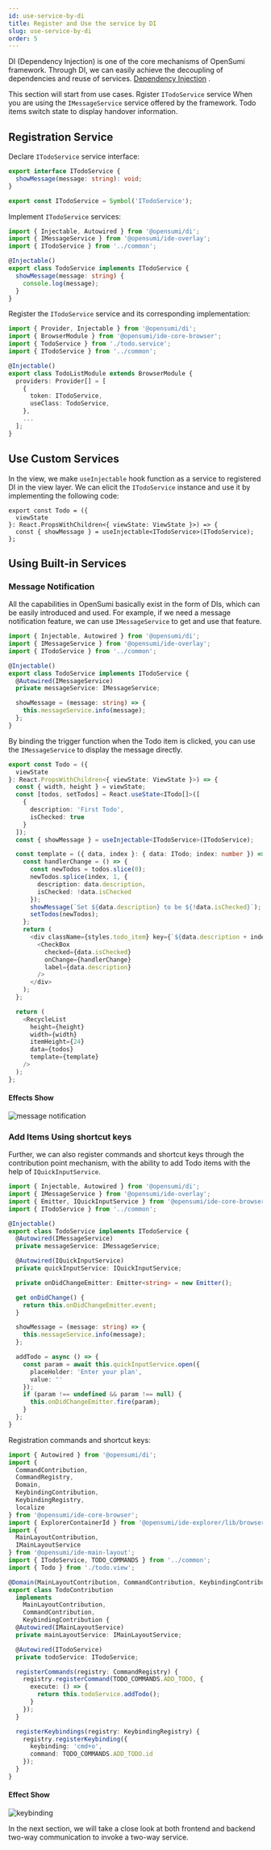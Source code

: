 ```yaml
---
id: use-service-by-di
title: Register and Use the service by DI
slug: use-service-by-di
order: 5
---
```


DI (Dependency Injection) is one of the core mechanisms of OpenSumi framework. Through DI, we can easily achieve the decoupling of dependencies and reuse of services. [Dependency Injection](../basic-design/dependence-injector) .

This section will start from use cases. Rgister `ITodoService` service When you are using the `IMessageService` service offered by the framework. Todo items switch state to display handover information.

## Registration Service

Declare `ITodoService` service interface:

```ts
export interface ITodoService {
  showMessage(message: string): void;
}

export const ITodoService = Symbol('ITodoService');
```

Implement `ITodoService` services:

```ts
import { Injectable, Autowired } from '@opensumi/di';
import { IMessageService } from '@opensumi/ide-overlay';
import { ITodoService } from '../common';

@Injectable()
export class TodoService implements ITodoService {
  showMessage(message: string) {
    console.log(message);
  }
}
```

Register the `ITodoService` service and its corresponding implementation:

```ts
import { Provider, Injectable } from '@opensumi/di';
import { BrowserModule } from '@opensumi/ide-core-browser';
import { TodoService } from './todo.service';
import { ITodoService } from '../common';

@Injectable()
export class TodoListModule extends BrowserModule {
  providers: Provider[] = [
    {
      token: ITodoService,
      useClass: TodoService,
    },
    ...
  ];
}

```

## Use Custom Services

In the view, we make `useInjectable` hook function as a service to registered DI in the view layer. We can elicit the `ITodoService` instance and use it by implementing the following code:  

```tsx
export const Todo = ({
  viewState
}: React.PropsWithChildren<{ viewState: ViewState }>) => {
  const { showMessage } = useInjectable<ITodoService>(ITodoService);
};
```

## Using Built-in Services

### Message Notification

All the capabilities in OpenSumi basically exist in the form of DIs, which can be easily introduced and used. For example, if we need a message notification feature, we can use `IMessageService` to get and use that feature.

```ts
import { Injectable, Autowired } from '@opensumi/di';
import { IMessageService } from '@opensumi/ide-overlay';
import { ITodoService } from '../common';

@Injectable()
export class TodoService implements ITodoService {
  @Autowired(IMessageService)
  private messageService: IMessageService;

  showMessage = (message: string) => {
    this.messageService.info(message);
  };
}
```

By binding the trigger function when the Todo item is clicked, you can use the `IMessageService` to display the message directly.

```ts
export const Todo = ({
  viewState
}: React.PropsWithChildren<{ viewState: ViewState }>) => {
  const { width, height } = viewState;
  const [todos, setTodos] = React.useState<ITodo[]>([
    {
      description: 'First Todo',
      isChecked: true
    }
  ]);
  const { showMessage } = useInjectable<ITodoService>(ITodoService);

  const template = ({ data, index }: { data: ITodo; index: number }) => {
    const handlerChange = () => {
      const newTodos = todos.slice(0);
      newTodos.splice(index, 1, {
        description: data.description,
        isChecked: !data.isChecked
      });
      showMessage(`Set ${data.description} to be ${!data.isChecked}`);
      setTodos(newTodos);
    };
    return (
      <div className={styles.todo_item} key={`${data.description + index}`}>
        <CheckBox
          checked={data.isChecked}
          onChange={handlerChange}
          label={data.description}
        />
      </div>
    );
  };

  return (
    <RecycleList
      height={height}
      width={width}
      itemHeight={24}
      data={todos}
      template={template}
    />
  );
};
```

#### Effects Show

![message notification](https://img.alicdn.com/imgextra/i4/O1CN01kA5rT529ilcreESVL_!!6000000008102-1-tps-1200-706.gif)

### Add Items Using shortcut keys

Further, we can also register commands and shortcut keys through the contribution point mechanism, with the ability to add Todo items with the help of `IQuickInputService`.

```ts
import { Injectable, Autowired } from '@opensumi/di';
import { IMessageService } from '@opensumi/ide-overlay';
import { Emitter, IQuickInputService } from '@opensumi/ide-core-browser';
import { ITodoService } from '../common';

@Injectable()
export class TodoService implements ITodoService {
  @Autowired(IMessageService)
  private messageService: IMessageService;

  @Autowired(IQuickInputService)
  private quickInputService: IQuickInputService;

  private onDidChangeEmitter: Emitter<string> = new Emitter();

  get onDidChange() {
    return this.onDidChangeEmitter.event;
  }

  showMessage = (message: string) => {
    this.messageService.info(message);
  };

  addTodo = async () => {
    const param = await this.quickInputService.open({
      placeHolder: 'Enter your plan',
      value: ''
    });
    if (param !== undefined && param !== null) {
      this.onDidChangeEmitter.fire(param);
    }
  };
}
```

Registration commands and shortcut keys:

```ts
import { Autowired } from '@opensumi/di';
import {
  CommandContribution,
  CommandRegistry,
  Domain,
  KeybindingContribution,
  KeybindingRegistry,
  localize
} from '@opensumi/ide-core-browser';
import { ExplorerContainerId } from '@opensumi/ide-explorer/lib/browser/explorer-contribution';
import {
  MainLayoutContribution,
  IMainLayoutService
} from '@opensumi/ide-main-layout';
import { ITodoService, TODO_COMMANDS } from '../common';
import { Todo } from './todo.view';

@Domain(MainLayoutContribution, CommandContribution, KeybindingContribution)
export class TodoContribution
  implements
    MainLayoutContribution,
    CommandContribution,
    KeybindingContribution {
  @Autowired(IMainLayoutService)
  private mainLayoutService: IMainLayoutService;

  @Autowired(ITodoService)
  private todoService: ITodoService;

  registerCommands(registry: CommandRegistry) {
    registry.registerCommand(TODO_COMMANDS.ADD_TODO, {
      execute: () => {
        return this.todoService.addTodo();
      }
    });
  }

  registerKeybindings(registry: KeybindingRegistry) {
    registry.registerKeybinding({
      keybinding: 'cmd+o',
      command: TODO_COMMANDS.ADD_TODO.id
    });
  }
}
```

#### Effect Show

![keybinding](https://img.alicdn.com/imgextra/i4/O1CN01kAtflz1KZ6rsycc0r_!!6000000001177-1-tps-1200-706.gif)

In the next section, we will take a close look at both frontend and backend two-way communication to invoke a two-way service.  
